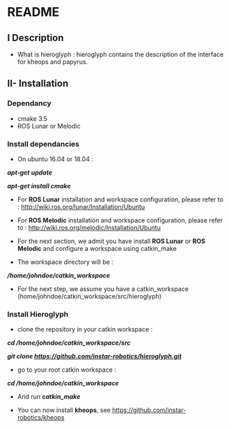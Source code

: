 # README #

## I Description ##

* What is hieroglyph : hieroglyph contains the description of the interface for kheops and papyrus.

## II- Installation ##

### Dependancy ###

* cmake 3.5
* ROS Lunar or Melodic

### Install dependancies ###
* On ubuntu 16.04 or 18.04 : 

**_apt-get update_**

**_apt-get install cmake_**

* For __ROS Lunar__ installation and workspace configuration, please refer to : http://wiki.ros.org/lunar/Installation/Ubuntu
* For __ROS Melodic__ installation and workspace configuration, please refer to : http://wiki.ros.org/melodic/Installation/Ubuntu

* For the next section, we admit you have install __ROS Lunar__ or __ROS Melodic__ and configure a workspace using catkin_make
* The workspace directory will be :

**_/home/johndoe/catkin_workspace_**

* For the next step, we assume you have a catkin\_workspace (home/johndoe/catkin\_workspace/src/hieroglyph)


### Install Hieroglyph ###
* clone the repository in your catkin workspace :

**_cd /home/johndoe/catkin_workspace/src_**

**_git clone https://github.com/instar-robotics/hieroglyph.git_**

* go to your root catkin workspace :

**_cd /home/johndoe/catkin_workspace_**

* And run **_catkin_make_**

* You can now install __kheops__, see https://github.com/instar-robotics/kheops

